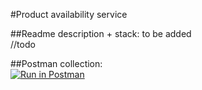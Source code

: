 #Product availability service  

##Readme description + stack: to be added  
//todo

##Postman collection:  
[![Run in Postman](https://run.pstmn.io/button.svg)](https://app.getpostman.com/run-collection/7692c2c8e1ab032d7fed?action=collection%2Fimport)